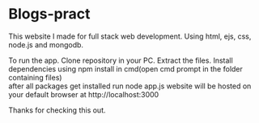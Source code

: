 # Blogs-pract
This website I made for full stack web development. Using html, ejs, css, node.js and mongodb.

To run the app.
Clone repository in your PC.
Extract the files.
Install dependencies using 
npm install in cmd(open cmd prompt in the folder containing files)  
after all packages get installed run 
node app.js 
website will be hosted on your default browser at 
http://localhost:3000 

Thanks for checking this out.
